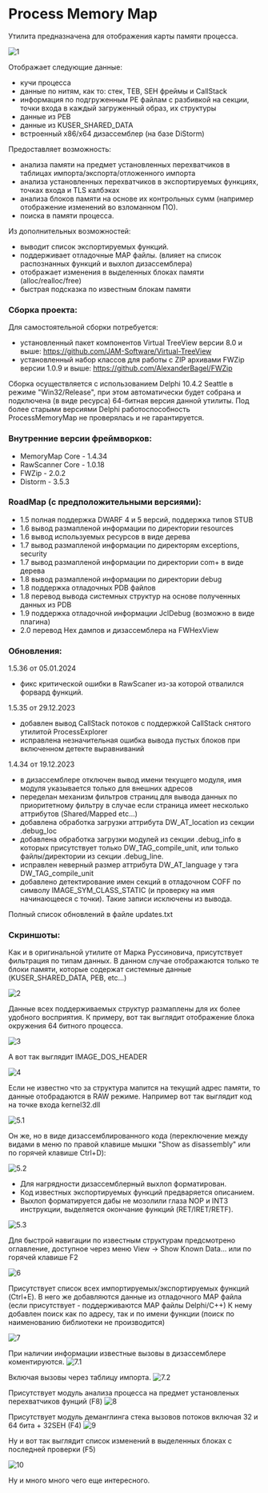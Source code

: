 ﻿Process Memory Map
================

Утилита предназначена для отображения карты памяти процесса.

![1](https://github.com/AlexanderBagel/ProcessMemoryMap/blob/master/img/1.png?raw=true "Внешний вид")

Отображает следующие данные:

* кучи процесса
* данные по нитям, как то: стек, TEB, SEH фреймы и CallStack
* информация по подгруженным PE файлам с разбивкой на секции, точки входа в каждый загруженный образ, их структуры
* данные из PEB
* данные из KUSER_SHARED_DATA
* встроенный x86/x64 дизассемблер (на базе DiStorm)

Предоставляет возможность:
* анализа памяти на предмет установленных перехватчиков в таблицах импорта/экспорта/отложенного импорта 
* анализа установленных перехватчиков в экспортируемых функциях, точках входа и TLS калбэках
* анализа блоков памяти на основе их контрольных сумм (например отображение изменений во взломанном ПО).
* поиска в памяти процесса.

Из дополнительных возможностей:
* выводит список экспортируемых функций.
* поддерживает отладочные MAP файлы. (влияет на список распознанных функций и выхлоп дизассемблера)
* отображает изменения в выделенных блоках памяти (alloc/realloc/free)
* быстрая подсказка по известным блокам памяти

### Сборка проекта:

Для самостоятельной сборки потребуется:

* установленный пакет компонентов Virtual TreeView версии 8.0 и выше: https://github.com/JAM-Software/Virtual-TreeView
* установленный набор классов для работы с ZIP архивами FWZip версии 1.0.9 и выше: https://github.com/AlexanderBagel/FWZip

Сборка осуществляется с использованием Delphi 10.4.2 Seattle в режиме "Win32/Release", при этом автоматически будет собрана и подключена (в виде ресурса) 64-битная версия данной утилиты.
Под более старыми версиями Delphi работоспособность ProcessMemoryMap не проверялась и не гарантируется.

### Внутренние версии фреймворков:
* MemoryMap Core - 1.4.34
* RawScanner Core - 1.0.18
* FWZip - 2.0.2
* Distorm - 3.5.3

### RoadMap (с предположительными версиями):

* 1.5 полная поддержка DWARF 4 и 5 версий, поддержка типов STUB
* 1.6 вывод размапленой информации по директории resources
* 1.6 вывод используемых ресурсов в виде дерева
* 1.7 вывод размапленой информации по директорям exceptions, security
* 1.7 вывод размапленой информации по директории com+ в виде дерева
* 1.8 вывод размапленой информации по директории debug
* 1.8 поддержка отладочных PDB файлов
* 1.8 перевод вывода системных структур на основе полученных данных из PDB
* 1.9 поддержка отладочной информации JclDebug (возможно в виде плагина)
* 2.0 перевод Hex дампов и дизассемблера на FWHexView

### Обновления:

1.5.36 от 05.01.2024
* фикс критической ошибки в RawScaner из-за которой отвалился форвард функций.

1.5.35 от 29.12.2023
* добавлен вывод CallStack потоков с поддержкой CallStack снятого утилитой ProcessExplorer
* исправлена незначительная ошибка вывода пустых блоков при включенном детекте выравниваний

1.4.34 от 19.12.2023
* в дизассемблере отключен вывод имени текущего модуля, имя модуля указывается только для внешних адресов
* переделан механизм фильтров страниц для вывода данных по приоритетному фильтру в случае если страница имеет несколько аттрибутов (Shared/Mapped etc...)
* добавлена обработка загрузки аттрибута DW_AT_location из секции .debug_loc
* добавлена обработка загрузки модулей из секции .debug_info в которых присутствует только DW_TAG_compile_unit, или только файлы/директории из секции .debug_line.
* исправлен неверный размер аттрибута DW_AT_language у тэга DW_TAG_compile_unit
* добавлено детектирование имен секций в отладочном COFF по символу IMAGE_SYM_CLASS_STATIC (и проверку на имя начинающееся с точки). Такие записи исключены из вывода.

Полный список обновлений в файле updates.txt

### Скриншоты:

Как и в оригинальной утилите от Марка Руссиновича, присутствует фильтрация по типам данных.
В данном случае отображаются только те блоки памяти, которые содержат системные данные (KUSER_SHARED_DATA, PEB, etc...)

![2](https://github.com/AlexanderBagel/ProcessMemoryMap/blob/master/img/2.png?raw=true "Фильтрация")

Данные всех поддерживаемых структур размаплены для их более удобного восприятия.
К примеру, вот так выглядит отображение блока окружения 64 битного процесса.

![3](https://github.com/AlexanderBagel/ProcessMemoryMap/blob/master/img/3.png?raw=true "PEB")

А вот так выглядит IMAGE_DOS_HEADER

![4](https://github.com/AlexanderBagel/ProcessMemoryMap/blob/master/img/4.png?raw=true "IMAGE_DOS_HEADER")

Если не известно что за структура мапится на текущий адрес памяти, то данные отобрадаются в RAW режиме.
Например вот так выглядит код на точке входа kernel32.dll

![5.1](https://github.com/AlexanderBagel/ProcessMemoryMap/blob/master/img/5.png?raw=true "Entry Point RAW")

Он же, но в виде дизассемблированного кода (переключение между видами в меню по правой клавише мышки "Show as disassembly" или по горячей клавише Ctrl+D):

![5.2](https://github.com/AlexanderBagel/ProcessMemoryMap/blob/master/img/6.png?raw=true "Entry Point Disassembled")

* Для нагрядности дизассемблерный выхлоп форматирован.
* Код известных экспортируемых функций предваряется описанием. 
* Выхлоп форматируется дабы не мозолили глаза NOP и INT3 инструкции, выделяется окончание функций (RET/IRET/RETF).

![5.3](https://github.com/AlexanderBagel/ProcessMemoryMap/blob/master/img/9.png?raw=true "NTDLL Export")

Для быстрой навигации по известным структурам предсмотрено оглавление, доступное через меню View -> Show Known Data... или по горячей клавише F2

![6](https://github.com/AlexanderBagel/ProcessMemoryMap/blob/master/img/12.png?raw=true "Known Data")

Присутствует список всех импортируемых/экспортируемых функций (Ctrl+E).
В него же добавляются данные из отладочного МАР файла (если присутствует - поддерживаются MAP файлы Delphi/С++)
К нему добавлен поиск как по адресу, так и по имени функции (поиск по наименованию библиотеки не производится)

![7](https://github.com/AlexanderBagel/ProcessMemoryMap/blob/master/img/7.png?raw=true "Export list")

При наличии информации известные вызовы в дизассемблере коментируются.
![7.1](https://github.com/AlexanderBagel/ProcessMemoryMap/blob/master/img/10.png?raw=true "CALL hint")

Включая вызовы через таблицу импорта.
![7.2](https://github.com/AlexanderBagel/ProcessMemoryMap/blob/master/img/11.png?raw=true "CALL import hint")

Присутствует модуль анализа процесса на предмет установленых перехватчиков фунций (F8)
![8](https://github.com/AlexanderBagel/ProcessMemoryMap/blob/master/img/14.png?raw=true "Hook scanner output")

Присутствует модуль деманглинга стека вызовов потоков включая 32 и 64 бита + 32SEH (F4)
![9](https://github.com/AlexanderBagel/ProcessMemoryMap/blob/master/img/15.png?raw=true "Threads CallStack")

Ну и вот так выглядит список изменений в выделенных блоках с последней проверки (F5)

![10](https://github.com/AlexanderBagel/ProcessMemoryMap/blob/master/img/8.png?raw=true "Compare result")

Ну и много много чего еще интересного.